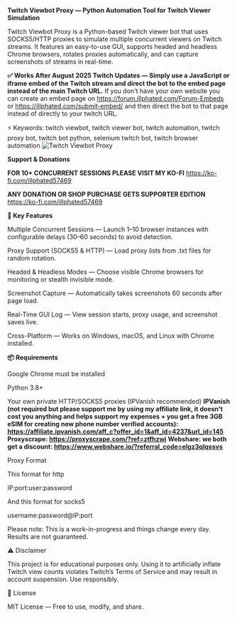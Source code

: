 **Twitch Viewbot Proxy — Python Automation Tool for Twitch Viewer Simulation**


Twitch Viewbot Proxy is a Python-based Twitch viewer bot that uses SOCKS5/HTTP proxies to simulate multiple concurrent viewers on Twitch streams.
It features an easy-to-use GUI, supports headed and headless Chrome browsers, rotates proxies automatically, and can capture screenshots of streams in real-time.

**✅ Works After August 2025 Twitch Updates — Simply use a JavaScript or iframe embed of the Twitch stream and direct the bot to the embed page instead of the main Twitch URL.**
If you don't have your own website you can create an embed page on https://forum.illphated.com/Forum-Embeds or https://illphated.com/submit-embed/ and then direct the bot to that page instead of directly to your twitch URL.

⚡ Keywords: twitch viewbot, twitch viewer bot, twitch automation, twitch proxy bot, twitch bot python, selenium twitch bot, twitch browser automation
![Twitch Viewbot Proxy](**https://imgur.com/a/5w8yBJm**)


**Support & Donations**

**FOR 10+ CONCURRENT SESSIONS PLEASE VISIT MY KO-FI**
https://ko-fi.com/illphated57469

**ANY DONATION OR SHOP PURCHASE GETS SUPPORTER EDITION**
https://ko-fi.com/illphated57469

**🚀 Key Features**

Multiple Concurrent Sessions — Launch 1–10 browser instances with configurable delays (30–60 seconds) to avoid detection.

Proxy Support (SOCKS5 & HTTP) — Load proxy lists from .txt files for random rotation.

Headed & Headless Modes — Choose visible Chrome browsers for monitoring or stealth invisible mode.

Screenshot Capture — Automatically takes screenshots 60 seconds after page load.

Real-Time GUI Log — View session starts, proxy usage, and screenshot saves live.

Cross-Platform — Works on Windows, macOS, and Linux with Chrome installed.


**📦 Requirements**

Google Chrome must be installed

Python 3.8+

Your own private HTTP/SOCKS5 proxies (IPVanish recommended)
**IPVanish  (not required but please support me by using my affiliate link, it doesn't cost you anything and helps support my expenses + you get a free 3GB eSIM for creating new phone number verified accounts): https://affiliate.ipvanish.com/aff_c?offer_id=1&aff_id=4237&url_id=145**
**Proxyscrape: https://proxyscrape.com/?ref=ztfhzwi**
**Webshare: we both get a discount: https://www.webshare.io/?referral_code=elgz3qlqssvs**

Proxy Format

This format for http

IP:port:user:password

And this format for socks5

username:password@IP:port

Please note: This is a work-in-progress and things change every day. Results are not guaranteed.

⚠ Disclaimer

This project is for educational purposes only.
Using it to artificially inflate Twitch view counts violates Twitch’s Terms of Service and may result in account suspension. Use responsibly.

📜 License

MIT License — Free to use, modify, and share.
